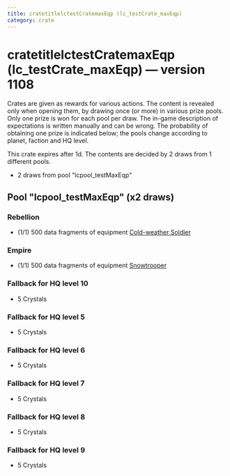```yaml
---
title: cratetitlelctestCratemaxEqp (lc_testCrate_maxEqp)
category: crate
---
```


# cratetitlelctestCratemaxEqp (lc_testCrate_maxEqp) — version 1108

Crates are given as rewards for various actions. The content is revealed only when opening them, by drawing once (or more) in various prize pools. Only one prize is won for each pool per draw. The in-game description of expectations is written manually and can be wrong. The probability of obtaining one prize is indicated below; the pools change according to planet, faction and HQ level.

This crate expires after 1d. The contents are decided by 2 draws from 1 different pools.
  * 2 draws from pool "lcpool_testMaxEqp"

## Pool "lcpool_testMaxEqp" (x2 draws)

### Rebellion

  * (1/1) 500 data fragments of equipment [Cold-weather Soldier](eqpRebelEchoBaseSoldier)

### Empire

  * (1/1) 500 data fragments of equipment [Snowtrooper](eqpEmpireSnowtrooper)

### Fallback for HQ level 10

  * 5 Crystals

### Fallback for HQ level 5

  * 5 Crystals

### Fallback for HQ level 6

  * 5 Crystals

### Fallback for HQ level 7

  * 5 Crystals

### Fallback for HQ level 8

  * 5 Crystals

### Fallback for HQ level 9

  * 5 Crystals
